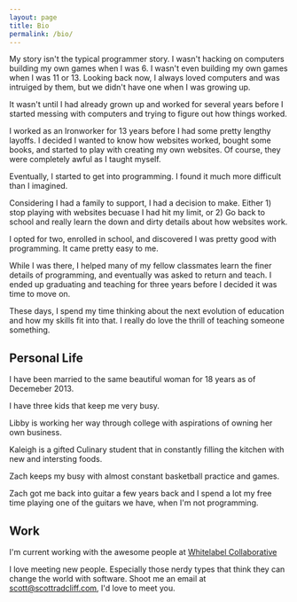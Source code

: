 ```yaml
---
layout: page
title: Bio
permalink: /bio/
---
```


My story isn't the typical programmer story. I wasn't hacking on computers building my own games when I was 6. I wasn't even building my own games when I was 11 or 13. Looking back now, I always loved computers and was intruiged by them, but we didn't have one when I was growing up.

It wasn't until I had already grown up and worked for several years before I started messing with computers and trying to figure out how things worked.

I worked as an Ironworker for 13 years before I had some pretty lengthy layoffs. I decided I wanted to know how websites worked, bought some books, and started to play with creating my own websites. Of course, they were completely awful as I taught myself.

Eventually, I started to get into programming. I found it much more difficult than I imagined.

Considering I had a family to support, I had a decision to make. Either 1) stop playing with websites becuase I had hit my limit, or 2) Go back to school and really learn the down and dirty details about how websites work.

I opted for two, enrolled in school, and discovered I was pretty good with programming. It came pretty easy to me.

While I was there, I helped many of my fellow classmates learn the finer details of programming, and eventually was asked to return and teach. I ended up graduating and teaching for three years before I decided it was time to move on.

These days, I spend my time thinking about the next evolution of education and how my skills fit into that. I really do love the thrill of teaching someone something.

## Personal Life

I have been married to the same beautiful woman for 18 years as of Decemeber 2013.

I have three kids that keep me very busy.

Libby is working her way through college with aspirations of owning her own business.

Kaleigh is a gifted Culinary student that in constantly filling the kitchen with new and intersting foods.

Zach keeps my busy with almost constant basketball practice and games.

Zach got me back into guitar a few years back and I spend a lot my free time playing one of the guitars we have, when I'm not programming.

## Work
I'm current working with the awesome people at [Whitelabel Collaborative](http://wlabel.co)

I love meeting new people. Especially those nerdy types that think they can change the world with software. Shoot me an email at scott@scottradcliff.com, I'd love to meet you.
